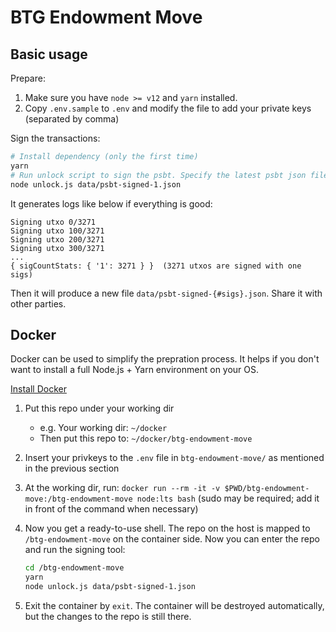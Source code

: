 # BTG Endowment Move

## Basic usage

Prepare:

1. Make sure you have `node >= v12` and `yarn` installed.
2. Copy `.env.sample` to `.env` and modify the file to add your private keys (separated by comma)

Sign the transactions:

```bash
# Install dependency (only the first time)
yarn
# Run unlock script to sign the psbt. Specify the latest psbt json file as the argument
node unlock.js data/psbt-signed-1.json
```

It generates logs like below if everything is good:

```log
Signing utxo 0/3271
Signing utxo 100/3271
Signing utxo 200/3271
Signing utxo 300/3271
...
{ sigCountStats: { '1': 3271 } }  (3271 utxos are signed with one sigs)
```

Then it will produce a new file `data/psbt-signed-{#sigs}.json`. Share it with other parties.

## Docker

Docker can be used to simplify the prepration process. It helps if you don't want to install a full Node.js + Yarn environment on your OS.

[Install Docker](https://docs.docker.com/get-docker/)

1. Put this repo under your working dir
    - e.g. Your working dir: `~/docker`
    - Then put this repo to: `~/docker/btg-endowment-move`
2. Insert your privkeys to the `.env` file in `btg-endowment-move/` as mentioned in the previous section
3. At the working dir, run: `docker run --rm -it -v $PWD/btg-endowment-move:/btg-endowment-move node:lts bash` (sudo may be required; add it in front of the command when necessary)
4. Now you get a ready-to-use shell. The repo on the host is mapped to `/btg-endowment-move` on the container side. Now you can enter the repo and run the signing tool:

    ```bash
    cd /btg-endowment-move
    yarn
    node unlock.js data/psbt-signed-1.json
    ```

5. Exit the container by `exit`. The container will be destroyed automatically, but the changes to the repo is still there.
